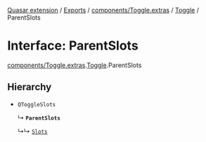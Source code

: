 [Quasar extension](../index.md) / [Exports](../modules.md) / [components/Toggle.extras](../modules/components_Toggle_extras.md) / [Toggle](../modules/components_Toggle_extras.Toggle.md) / ParentSlots

# Interface: ParentSlots

[components/Toggle.extras](../modules/components_Toggle_extras.md).[Toggle](../modules/components_Toggle_extras.Toggle.md).ParentSlots

## Hierarchy

- `QToggleSlots`

  ↳ **`ParentSlots`**

  ↳↳ [`Slots`](components_Toggle_extras.Toggle.Slots.md)
